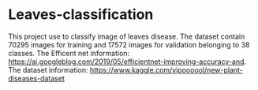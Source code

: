 # Leaves-classification
This project use to classify image of leaves disease. The dataset contain 70295 images for training and 17572 images for validation belonging to 38 classes. The Efficent net information: https://ai.googleblog.com/2019/05/efficientnet-improving-accuracy-and.  
The dataset information: https://www.kaggle.com/vipoooool/new-plant-diseases-dataset  

